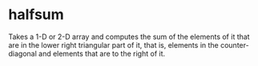 # halfsum
Takes a 1-D or 2-D array and computes the sum of the elements of it that are in the lower right triangular part of it, that is, elements in the counter-diagonal and elements that are to the right of it.
